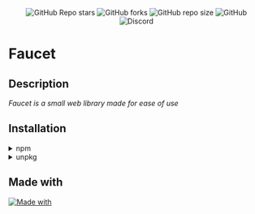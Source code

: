   <p align="center">
      <img alt="GitHub Repo stars" src="https://img.shields.io/github/stars/GrapeDay/Faucetlib?style=for-the-badge">
      <img alt="GitHub forks" src="https://img.shields.io/github/forks/GrapeDay/Faucetlib?style=for-the-badge">
      <img alt="GitHub repo size" src="https://img.shields.io/github/repo-size/GrapeDay/Faucetlib?style=for-the-badge">
      <img alt="GitHub" src="https://img.shields.io/github/license/GrapeDay/Faucetlib?style=for-the-badge">
      <img alt="Discord" src="https://img.shields.io/discord/1030442606838165554?label=Discord&style=for-the-badge">
  </p>

<h1>Faucet</h1>
<h2>Description</h2>
<a><em>Faucet is a small web library made for ease of use</em></a>
<h2>Installation</h2>
<details><summary>npm</summary>
<p>

<b>You can install this library using npm</b>

```bash
   npm install faucet
```

</p>
</details>
<details><summary>unpkg</summary>
<p>

<b>This library can also be installed using unpkg</b>

```html
   <!--add this code to your head element-->
   <link src="https://unpkg.com/faucet@0.0.1/css/faucet.min.css" rel="stylesheet" />
```

</p>
</details>

<h2>Made with</h2>

<a>[![Made with](https://skillicons.dev/icons?i=html,css,js&theme=light)](https://skillicons.dev)</a>
